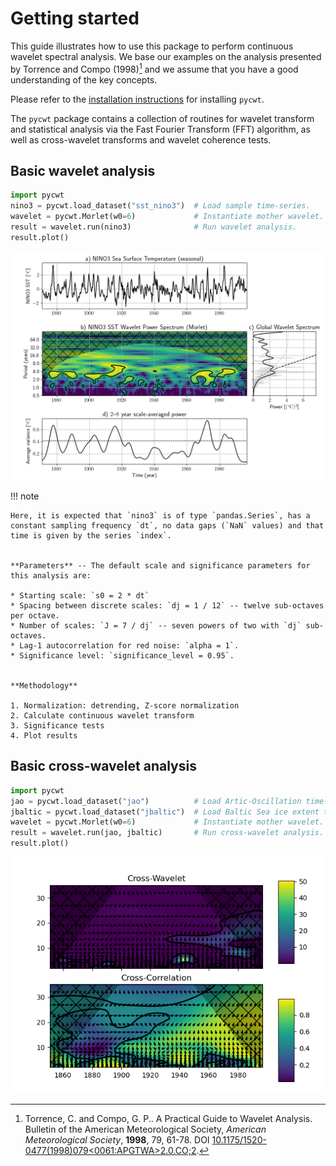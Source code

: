 # Getting started

This guide illustrates how to use this package to perform continuous wavelet spectral analysis. We base our examples on the analysis presented by Torrence and Compo (1998)[^1] and we assume that you have a good understanding of the key concepts.

Please refer to the [installation instructions](./installation.md) for installing `pycwt`.

The `pycwt` package contains a collection of routines for wavelet transform and statistical analysis via the Fast Fourier Transform (FFT) algorithm, as well as cross-wavelet transforms and wavelet coherence tests.

[^1]: Torrence, C. and Compo, G. P.. A Practical Guide to Wavelet Analysis. Bulletin of the American Meteorological Society, *American Meteorological Society*, **1998**, 79, 61-78. DOI [10.1175/1520-0477(1998)079<0061:APGTWA>2.0.CO;2](http://dx.doi.org/10.1175/1520-0477(1998)079%3C0061:APGTWA%3E2.0.CO;2).


## Basic wavelet analysis

```python
import pycwt
nino3 = pycwt.load_dataset("sst_nino3")  # Load sample time-series.
wavelet = pycwt.Morlet(w0=6)             # Instantiate mother wavelet.
result = wavelet.run(nino3)              # Run wavelet analysis.
result.plot()
```

![NINO3 wavelet analysis](../img/sample_NINO3.png)

!!! note

    Here, it is expected that `nino3` is of type `pandas.Series`, has a constant sampling frequency `dt`, no data gaps (`NaN` values) and that time is given by the series `index`.


    **Parameters** -- The default scale and significance parameters for this analysis are:

    * Starting scale: `s0 = 2 * dt`
    * Spacing between discrete scales: `dj = 1 / 12` -- twelve sub-octaves per octave.
    * Number of scales: `J = 7 / dj` -- seven powers of two with `dj` sub-octaves.
    * Lag-1 autocorrelation for red noise: `alpha = 1`.
    * Significance level: `significance_level = 0.95`.


    **Methodology**

    1. Normalization: detrending, Z-score normalization
    2. Calculate continuous wavelet transform
    3. Significance tests
    4. Plot results


## Basic cross-wavelet analysis

```python
import pycwt
jao = pycwt.load_dataset("jao")          # Load Artic-Oscillation time-series.
jbaltic = pycwt.load_dataset("jbaltic")  # Load Baltic Sea ice extent time-series.
wavelet = pycwt.Morlet(w0=6)             # Instantiate mother wavelet.
result = wavelet.run(jao, jbaltic)       # Run cross-wavelet analysis.
result.plot()
```

![JAO-JBALTIC cross-wavelet analysis](../img/sample_jao_jbaltic.png)